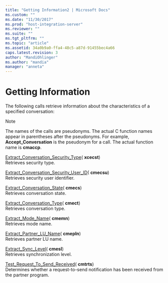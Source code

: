 ```yaml
---
title: "Getting Information2 | Microsoft Docs"
ms.custom: ""
ms.date: "11/30/2017"
ms.prod: "host-integration-server"
ms.reviewer: ""
ms.suite: ""
ms.tgt_pltfrm: ""
ms.topic: "article"
ms.assetid: 34a0b9a0-ffa4-48c5-a87d-91455bec4a66
caps.latest.revision: 3
author: "MandiOhlinger"
ms.author: "mandia"
manager: "anneta"
---
```

# Getting Information
The following calls retrieve information about the characteristics of a specified conversation:  
  
> [!NOTE]
>  The names of the calls are pseudonyms. The actual C function names appear in parentheses after the pseudonyms. For example, **Accept_Conversation** is the pseudonym for a call. The actual function name is **cmaccp**.  
  
 [Extract_Conversation_Security_Type](./extract-conversation-security-type-cpi-c-2.md)( **xcecst**)  
 Retrieves security type.  
  
 [Extract_Conversation_Security_User_ID](./extract-conversation-security-user-id-cpi-c-1.md)( **cmecsu**)  
 Retrieves security user identifier.  
  
 [Extract_Conversation_State](./extract-conversation-state-cpi-c-2.md)( **cmecs**)  
 Retrieves conversation state.  
  
 [Extract_Conversation_Type](./extract-conversation-type-cpi-c-2.md)( **cmect**)  
 Retrieves conversation type.  
  
 [Extract_Mode_Name](./extract-mode-name-cpi-c-1.md)( **cmemn**)  
 Retrieves mode name.  
  
 [Extract_Partner_LU_Name](./extract-partner-lu-name-cpi-c-1.md)( **cmepln**)  
 Retrieves partner LU name.  
  
 [Extract_Sync_Level](./extract-sync-level-cpi-c-1.md)( **cmesl**)  
 Retrieves synchronization level.  
  
 [Test_Request_To_Send_Received](./test-request-to-send-received-cpi-c-1.md)( **cmtrts**)  
 Determines whether a request-to-send notification has been received from the partner program.